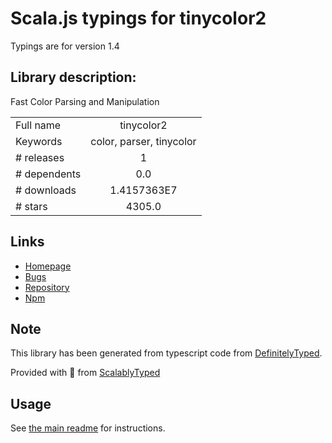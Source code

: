 
# Scala.js typings for tinycolor2

Typings are for version 1.4

## Library description:
Fast Color Parsing and Manipulation

|                    |                 |
| ------------------ | :-------------: |
| Full name          | tinycolor2 |
| Keywords           | color, parser, tinycolor |
| # releases         | 1 |
| # dependents       | 0.0 |
| # downloads        | 1.4157363E7 |
| # stars            | 4305.0 |

## Links
- [Homepage](https://github.com/bgrins/TinyColor#readme)
- [Bugs](https://github.com/bgrins/TinyColor/issues)
- [Repository](https://github.com/bgrins/TinyColor)
- [Npm](https://www.npmjs.com/package/tinycolor2)
    


## Note
This library has been generated from typescript code from [DefinitelyTyped](https://definitelytyped.org).

Provided with :purple_heart: from [ScalablyTyped](https://github.com/oyvindberg/ScalablyTyped)

## Usage
See [the main readme](../../readme.md) for instructions.


